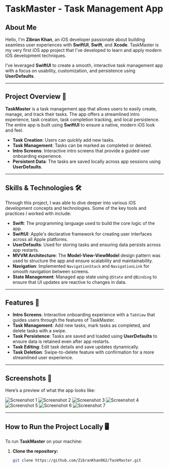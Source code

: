 # TaskMaster - Task Management App

## About Me

Hello, I'm **Zibran Khan**, an iOS developer passionate about building seamless user experiences with **SwiftUI**, **Swift**, and **Xcode**. TaskMaster is my very first iOS app project that I've developed to learn and apply modern iOS development techniques.

I’ve leveraged **SwiftUI** to create a smooth, interactive task management app with a focus on usability, customization, and persistence using **UserDefaults**.

---

## Project Overview 🚀

**TaskMaster** is a task management app that allows users to easily create, manage, and track their tasks. The app offers a streamlined intro experience, task creation, task completion tracking, and local persistence. The entire app is built using **SwiftUI** to ensure a native, modern iOS look and feel.

- **Task Creation**: Users can quickly add new tasks.
- **Task Management**: Tasks can be marked as completed or deleted.
- **Intro Screens**: Interactive intro screens that provide a guided user onboarding experience.
- **Persistent Data**: The tasks are saved locally across app sessions using **UserDefaults**.

---

## Skills & Technologies 🛠️

Through this project, I was able to dive deeper into various iOS development concepts and technologies. Some of the key tools and practices I worked with include:

- **Swift**: The programming language used to build the core logic of the app.
- **SwiftUI**: Apple's declarative framework for creating user interfaces across all Apple platforms.
- **UserDefaults**: Used for storing tasks and ensuring data persists across app restarts.
- **MVVM Architecture**: The **Model-View-ViewModel** design pattern was used to structure the app and ensure scalability and maintainability.
- **Navigation**: Implemented `NavigationStack` and `NavigationLink` for smooth navigation between screens.
- **State Management**: Managed app state using `@State` and `@Binding` to ensure that UI updates are reactive to changes in data.

---

## Features 📱

- **Intro Screens**: Interactive onboarding experience with a `TabView` that guides users through the features of TaskMaster.
- **Task Management**: Add new tasks, mark tasks as completed, and delete tasks with a swipe.
- **Task Persistence**: Tasks are saved and loaded using **UserDefaults** to ensure data is retained even after app restarts.
- **Task Editing**: Edit task details and save updates dynamically.
- **Task Deletion**: Swipe-to-delete feature with confirmation for a more streamlined user experience.

---

## Screenshots 📸

Here’s a preview of what the app looks like:

![Screenshot 1](https://i.postimg.cc/655TJCDQ/Screenshot-2025-02-03-at-6-25-43-PM.png)
![Screenshot 2](https://i.postimg.cc/wMxxzd4r/Screenshot-2025-02-03-at-6-20-12-PM.png)
![Screenshot 3](https://i.postimg.cc/wjnBmZ3t/Screenshot-2025-02-03-at-6-20-17-PM.png)
![Screenshot 4](https://i.postimg.cc/rmNy7pjW/Screenshot-2025-02-03-at-6-20-19-PM.png)
![Screenshot 5](https://i.postimg.cc/hGxtbs72/Screenshot-2025-02-03-at-6-24-33-PM.png)
![Screenshot 6](https://i.postimg.cc/HxgsSMwd/Screenshot-2025-02-03-at-6-24-37-PM.png)
![Screenshot 7](https://i.postimg.cc/65jq9yXf/Screenshot-2025-02-03-at-6-24-44-PM.png)

---

## How to Run the Project Locally 🖥️

To run **TaskMaster** on your machine:

1. **Clone the repository:**
   ```bash
   git clone https://github.com/ZibranKhan062/TaskMaster.git
